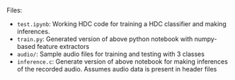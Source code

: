 Files:
- `test.ipynb`: Working HDC code for training a HDC classifier and making inferences.
- `train.py`: Generated version of above python notebook with numpy-based feature extractors
- `audio/`: Sample audio files for training and testing with 3 classes
- `inference.c`: Generate version of above notebook for making inferences of the recorded audio. Assumes audio data is present in header files
